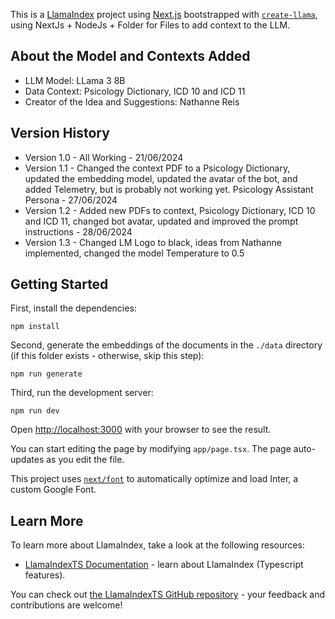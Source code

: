This is a [LlamaIndex](https://www.llamaindex.ai/) project using [Next.js](https://nextjs.org/) bootstrapped with [`create-llama`](https://github.com/run-llama/LlamaIndexTS/tree/main/packages/create-llama), using NextJs + NodeJs + Folder for Files to add context to the LLM.

## About the Model and Contexts Added

- LLM Model: LLama 3 8B
- Data Context: Psicology Dictionary, ICD 10 and ICD 11
- Creator of the Idea and Suggestions: Nathanne Reis

## Version History

- Version 1.0 - All Working - 21/06/2024
- Version 1.1 - Changed the context PDF to a Psicology Dictionary, updated the embedding model, updated the avatar of the bot, and added Telemetry, but is probably not working yet. Psicology Assistant Persona - 27/06/2024
- Version 1.2 - Added new PDFs to context, Psicology Dictionary, ICD 10 and ICD 11, changed bot avatar, updated and improved the prompt instructions - 28/06/2024
- Version 1.3 - Changed LM Logo to black, ideas from Nathanne implemented, changed the model Temperature to 0.5

## Getting Started

First, install the dependencies:

```
npm install
```

Second, generate the embeddings of the documents in the `./data` directory (if this folder exists - otherwise, skip this step):

```
npm run generate
```

Third, run the development server:

```
npm run dev
```

Open [http://localhost:3000](http://localhost:3000) with your browser to see the result.

You can start editing the page by modifying `app/page.tsx`. The page auto-updates as you edit the file.

This project uses [`next/font`](https://nextjs.org/docs/basic-features/font-optimization) to automatically optimize and load Inter, a custom Google Font.

## Learn More

To learn more about LlamaIndex, take a look at the following resources:

- [LlamaIndexTS Documentation](https://ts.llamaindex.ai) - learn about LlamaIndex (Typescript features).

You can check out [the LlamaIndexTS GitHub repository](https://github.com/run-llama/LlamaIndexTS) - your feedback and contributions are welcome!
